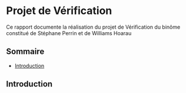 # Projet de Vérification
Ce rapport documente la réalisation du projet de Vérification du binôme constitué de Stéphane Perrin et de Williams Hoarau

## Sommaire

* [Introduction](#Introduction)

## Introduction
